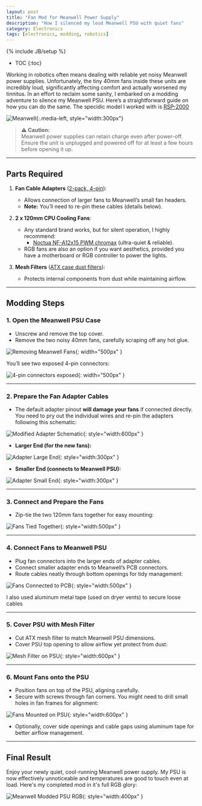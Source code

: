 ```yaml
---
layout: post
title: "Fan Mod for Meanwell Power Supply"
description: "How I silenced my loud Meanwell PSU with quiet fans"
category: Electronics
tags: [electronics, modding, robotics]
---
```


{% include JB/setup %}

* TOC
{:toc}

Working in robotics often means dealing with reliable yet noisy Meanwell power supplies. Unfortunately, the tiny 40mm fans inside these units are incredibly loud, significantly affecting comfort and actually worsened my tinnitus. In an effort to reclaim some sanity, I embarked on a modding adventure to silence my Meanwell PSU. Here’s a straightforward guide on how you can do the same. The specidic model I worked with is 
<a href="https://www.meanwell.com/Upload/PDF/RSP-2000/RSP-2000-SPEC.PDF" target="_blank" rel="noopener noreferrer">RSP-2000</a>


![Meanwell](/assets/images/fan_mod/RSP-2000-483.png){:.media-left, style="width:300px"}

> **⚠️ Caution:**  
> Meanwell power supplies can retain charge even after power-off. Ensure the unit is unplugged and powered off for at least a few hours before opening it up.

---

## Parts Required

1. **Fan Cable Adapters** ([2-pack, 4-pin](https://www.amazon.com/gp/product/B07Q5BTTDX)):
   - Allows connection of larger fans to Meanwell’s small fan headers.
   - **Note:** You’ll need to re-pin these cables (details below).

2. **2 x 120mm CPU Cooling Fans**:
   - Any standard brand works, but for silent operation, I highly recommend:
     - [Noctua NF-A12x15 PWM chromax](https://www.amazon.com/Noctua-NF-A12x15-PWM-chromax-Black-swap-120x15mm/dp/B0813X9G8T) (ultra-quiet & reliable).
   - RGB fans are also an option if you want aesthetics, provided you have a motherboard or RGB controller to power the lights.

3. **Mesh Filters** ([ATX case dust filters](https://www.amazon.com/gp/product/B0BN89YW8R)):
   - Protects internal components from dust while maintaining airflow.

---

## Modding Steps

### 1. Open the Meanwell PSU Case
- Unscrew and remove the top cover.
- Remove the two noisy 40mm fans, carefully scraping off any hot glue.

![Removing Meanwell Fans](/assets/images/fan_mod/meanwell_fans.png){: width="500px" }

You’ll see two exposed 4-pin connectors:

![4-pin connectors exposed](/assets/images/fan_mod/connector_board.png){: width="500px" }

---

### 2. Prepare the Fan Adapter Cables
- The default adapter pinout **will damage your fans** if connected directly. You need to pry out the individual wires and re-pin the adapters following this schematic:

![Modified Adapter Schematic](/assets/images/fan_mod/connector_cable.png){: style="width:600px" }

- **Larger End (for the new fans):**

![Adapter Large End](/assets/images/fan_mod/connector_big.png){: style="width:300px" }

- **Smaller End (connects to Meanwell PSU):**

![Adapter Small End](/assets/images/fan_mod/connector_small.png){: style="width:300px" }

---

### 3. Connect and Prepare the Fans
- Zip-tie the two 120mm fans together for easy mounting:

![Fans Tied Together](/assets/images/fan_mod/fans.png){: style="width:500px" }

---

### 4. Connect Fans to Meanwell PSU
- Plug fan connectors into the larger ends of adapter cables.
- Connect smaller adapter ends to Meanwell’s PCB connectors.
- Route cables neatly through bottom openings for tidy management:

![Fans Connected to PCB](/assets/images/fan_mod/connected.png){: style="width:500px" }

I also used aluminum metal tape (used on dryer vents) to secure loose cables

---

### 5. Cover PSU with Mesh Filter
- Cut ATX mesh filter to match Meanwell PSU dimensions.
- Cover PSU top opening to allow airflow yet protect from dust:

![Mesh Filter on PSU](/assets/images/fan_mod/mesh.png){: style="width:600px" }

---

### 6. Mount Fans onto the PSU
- Position fans on top of the PSU, aligning carefully.
- Secure with screws through fan corners. You might need to drill small holes in fan frames for alignment:

![Fans Mounted on PSU](/assets/images/fan_mod/modded.png){: style="width:600px" }

- Optionally, cover side openings and cable gaps using aluminum tape for better airflow management.

---

## Final Result

Enjoy your newly quiet, cool-running Meanwell power supply. My PSU is now effectively unnoticeable and temperatures are good to touch even at load. Here's my completed mod in it's full RGB glory:

![Meanwell Modded PSU RGB](/assets/images/fan_mod/case.gif){: style="width:400px" }

